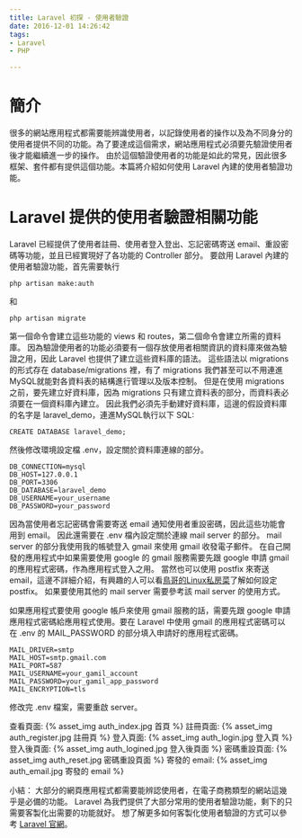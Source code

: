 ```yaml
---
title: Laravel 初探 - 使用者驗證
date: 2016-12-01 14:26:42
tags: 
- Laravel
- PHP

---
```

# 簡介
很多的網站應用程式都需要能辨識使用者，以記錄使用者的操作以及為不同身分的使用者提供不同的功能。為了要達成這個需求，網站應用程式必須要先驗證使用者後才能繼續進一步的操作。
由於這個驗證使用者的功能是如此的常見，因此很多框架、套件都有提供這個功能。本篇將介紹如何使用 Laravel 內建的使用者驗證功能。

<!-- more -->

# Laravel 提供的使用者驗證相關功能
Laravel 已經提供了使用者註冊、使用者登入登出、忘記密碼寄送 email、重設密碼等功能，並且已經實現好了各功能的 Controller 部分。
要啟用 Laravel 內建的使用者驗證功能，首先需要執行
```shell
php artisan make:auth 
```
和
``` shell
php artisan migrate
```
第一個命令會建立這些功能的 views 和 routes，第二個命令會建立所需的資料庫。
因為驗證使用者的功能必須要有一個存放使用者相關資訊的資料庫來做為驗證之用，因此 Laravel 也提供了建立這些資料庫的語法。
這些語法以 migrations 的形式存在 database/migrations 裡，有了 migrations 我們甚至可以不用連進MySQL就能對各資料表的結構進行管理以及版本控制。
但是在使用 migrations 之前，要先建立好資料庫，因為 migrations 只有建立資料表的部分，而資料表必須要在一個資料庫內建立。
因此我們必須先手動建好資料庫，這邊的假設資料庫的名字是 laravel_demo，連進MySQL執行以下 SQL:
```
CREATE DATABASE laravel_demo;
```
然後修改環境設定檔 .env，設定關於資料庫連線的部分。
```
DB_CONNECTION=mysql
DB_HOST=127.0.0.1
DB_PORT=3306
DB_DATABASE=laravel_demo
DB_USERNAME=your_username
DB_PASSWORD=your_password
```
因為當使用者忘記密碼會需要寄送 email 通知使用者重設密碼，因此這些功能會用到 email。
因此還需要在 .env 檔內設定關於連線 mail server 的部分。
mail server 的部分我使用我的帳號登入 gmail 來使用 gmail 收發電子郵件。
在自己開發的應用程式中如果需要使用 google 的 gmail 服務需要先跟 google 申請 gmail 的應用程式密碼，作為應用程式登入之用。
當然也可以使用 postfix 來寄送 email，這邊不詳細介紹，有興趣的人可以看[鳥哥的Linux私房菜](http://linux.vbird.org/linux_server/0380mail.php)了解如何設定 postfix。
如果要使用其他的 mail server 需要參考該 mail server 的使用方式。

如果應用程式要使用 google 帳戶來使用 gmail 服務的話，需要先跟 google 申請應用程式密碼給應用程式使用。要在 Laravel 中使用 gmail 的應用程式密碼可以在 .env 的 MAIL_PASSWORD 的部分填入申請好的應用程式密碼。
```
MAIL_DRIVER=smtp
MAIL_HOST=smtp.gmail.com
MAIL_PORT=587
MAIL_USERNAME=your_gamil_account
MAIL_PASSWORD=your_gamil_app_password
MAIL_ENCRYPTION=tls
```
修改完 .env 檔案，需要重啟 server。

查看頁面:
{% asset_img auth_index.jpg 首頁 %}
註冊頁面:
{% asset_img auth_register.jpg 註冊頁 %}
登入頁面:
{% asset_img auth_login.jpg 登入頁 %}
登入後頁面:
{% asset_img auth_logined.jpg 登入後頁面 %}
密碼重設頁面:
{% asset_img auth_reset.jpg 密碼重設頁面 %}
寄發的 email:
{% asset_img auth_email.jpg 寄發的 email %}

小結：
大部分的網頁應用程式都需要能辨認使用者，在電子商務類型的網站這幾乎是必備的功能。
Laravel 為我們提供了大部分常用的使用者驗證功能，剩下的只需要客製化出需要的功能就好。
想了解更多如何客製化使用者驗證的方式可以參考 [Laravel 官網](https://laravel.com/docs/5.3/authentication)。
